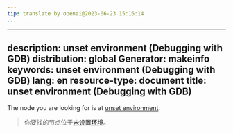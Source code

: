 ```yaml
---
tip: translate by openai@2023-06-23 15:16:14
...
```

---
description: unset environment (Debugging with GDB)
distribution: global
Generator: makeinfo
keywords: unset environment (Debugging with GDB)
lang: en
resource-type: document
title: unset environment (Debugging with GDB)
---------------------------------------------

The node you are looking for is at [unset environment](Environment.html#unset-environment).

> 你要找的节点位于[未设置环境](Environment.html#unset-environment)。
